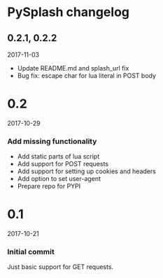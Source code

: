 # PySplash changelog

## 0.2.1, 0.2.2

2017-11-03

- Update README.md and splash_url fix
- Bug fix: escape char for lua literal in POST body

# 0.2

2017-10-29

### Add missing functionality

- Add static parts of lua script
- Add support for POST requests
- Add support for setting up cookies and headers
- Add option to set user-agent
- Prepare repo for PYPI

# 0.1

2017-10-21

### Initial commit

Just basic support for GET requests.